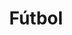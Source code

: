 ﻿---
title: "Fútbol"
permalink: periodes_705.html
layout: periode
sidebar: periodes
pares:
  - id: -4
    title: "Deportes"

fills:
jocsPrincipals:
  - title: "Soccer City"
    bggId: 147171
    dataInici: 
    dataFi: 

  - title: "Cup-Game"
    bggId: 25917
    dataInici: 
    dataFi: 

  - title: "Mastergoal"
    bggId: 21879
    dataInici: 
    dataFi: 

  - title: "Time of Soccer"
    bggId: 166317
    dataInici: 
    dataFi: 

  - title: "The Beautiful Game"
    bggId: 93368
    dataInici: 
    dataFi: 

jocsEscenaris:
  - title: "StreetSoccer"
    bggId: 3421
    dataInici: 
    dataFi: 

jocsEpoca:
jocsEpocaEscenaris:
---
